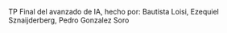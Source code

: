 TP Final del avanzado de IA, hecho por: Bautista Loisi, Ezequiel Sznaijderberg, Pedro Gonzalez Soro
